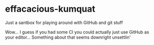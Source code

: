 # effacacious-kumquat
Just a santbox for playing around with GitHub and git stuff

Wow... I guess if you had some CI you could actually just use GitHub as your editor... Something about that seems downright unsettlin'
